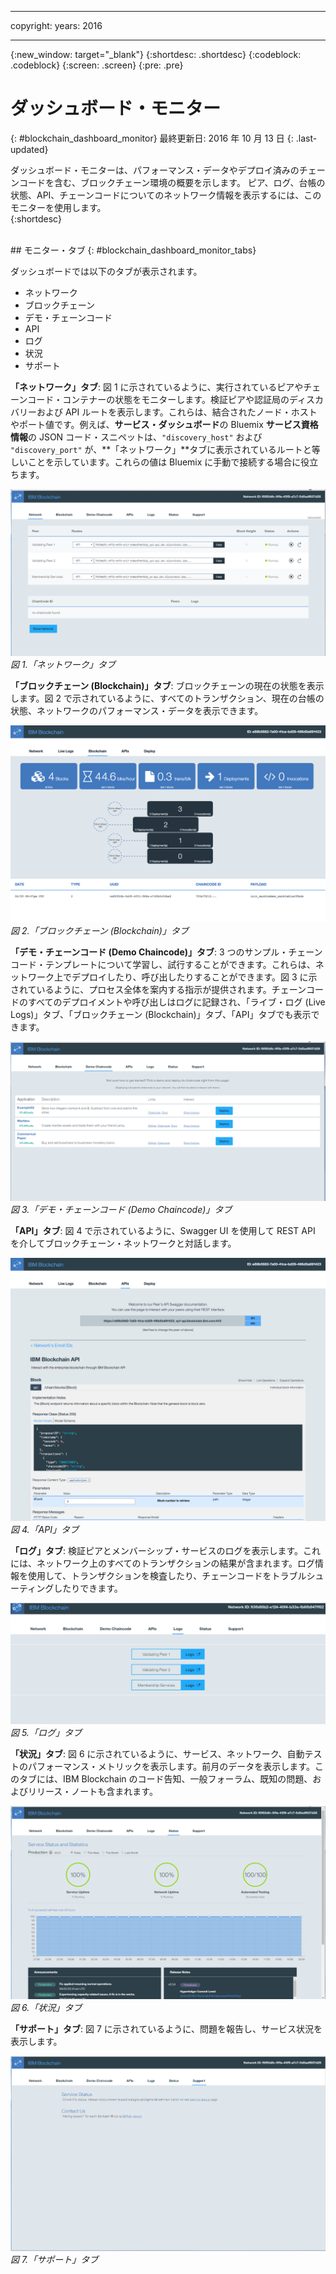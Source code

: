﻿---

copyright:
  years: 2016

---

{:new_window: target="_blank"}
{:shortdesc: .shortdesc}
{:codeblock: .codeblock}
{:screen: .screen}
{:pre: .pre}

# ダッシュボード・モニター
{: #blockchain_dashboard_monitor}
最終更新日: 2016 年 10 月 13 日
{: .last-updated}

ダッシュボード・モニターは、パフォーマンス・データやデプロイ済みのチェーンコードを含む、ブロックチェーン環境の概要を示します。
ピア、ログ、台帳の状態、API、チェーンコードについてのネットワーク情報を表示するには、このモニターを使用します。  
{:shortdesc}

<br>
## モニター・タブ
{: #blockchain_dashboard_monitor_tabs}

ダッシュボードでは以下のタブが表示されます。
  - ネットワーク
  - ブロックチェーン
  - デモ・チェーンコード
  - API
  - ログ
  - 状況
  - サポート

**「ネットワーク」タブ**: 図 1 に示されているように、実行されているピアやチェーンコード・コンテナーの状態をモニターします。検証ピアや認証局のディスカバリーおよび API ルートを表示します。これらは、結合されたノード・ホストやポート値です。例えば、**サービス・ダッシュボード**の Bluemix **サービス資格情報**の JSON コード・スニペットは、`"discovery_host"` および `"discovery_port"` が、**「ネットワーク」**タブに表示されているルートと等しいことを示しています。これらの値は Bluemix に手動で接続する場合に役立ちます。

![](images/IBC_BMX_Monitor_Network.png "「ネットワーク」タブ")
*図 1.「ネットワーク」タブ*


**「ブロックチェーン (Blockchain)」タブ**: ブロックチェーンの現在の状態を表示します。図 2 で示されているように、すべてのトランザクション、現在の台帳の状態、ネットワークのパフォーマンス・データを表示できます。

![](images/IBC_BMX_Monitor_Blockchain.png "「ブロックチェーン」タブ")
*図 2.「ブロックチェーン (Blockchain)」タブ*


**「デモ・チェーンコード (Demo Chaincode)」タブ**: 3 つのサンプル・チェーンコード・テンプレートについて学習し、試行することができます。これらは、ネットワーク上でデプロイしたり、呼び出したりすることができます。図 3 に示されているように、プロセス全体を案内する指示が提供されます。チェーンコードのすべてのデプロイメントや呼び出しはログに記録され、「ライブ・ログ (Live Logs)」タブ、「ブロックチェーン (Blockchain)」タブ、「API」タブでも表示できます。  

![](images/IBC_BMX_Monitor_Demo.png "「デモ・チェーンコード」タブ")
*図 3.「デモ・チェーンコード (Demo Chaincode)」タブ*


**「API」タブ**: 図 4 で示されているように、Swagger UI を使用して REST API を介してブロックチェーン・ネットワークと対話します。  

![](images/IBC_BMX_Monitor_API.png "「API」タブ")
*図 4.「API」タブ*


**「ログ」タブ**: 検証ピアとメンバーシップ・サービスのログを表示します。これには、ネットワーク上のすべてのトランザクションの結果が含まれます。ログ情報を使用して、トランザクションを検査したり、チェーンコードをトラブルシューティングしたりできます。  

![](images/IBC_BMX_Monitor_Logs.png "「ログ」タブ")
*図 5.「ログ」タブ*


**「状況」タブ**: 図 6 に示されているように、サービス、ネットワーク、自動テストのパフォーマンス・メトリックを表示します。前月のデータを表示します。このタブには、IBM Blockchain のコード告知、一般フォーラム、既知の問題、およびリリース・ノートも含まれます。  

![](images/IBC_BMX_Monitor_Status.png "「状況」タブ")
*図 6.「状況」タブ*


**「サポート」タブ**: 図 7 に示されているように、問題を報告し、サービス状況を表示します。

![](images/IBC_BMX_Monitor_Support.png "「サポート」タブ")
*図 7.「サポート」タブ*
